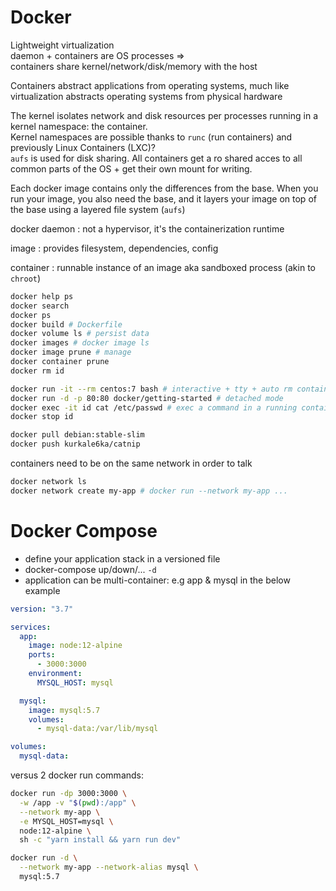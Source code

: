 # Docker

Lightweight virtualization<br>
daemon + containers are OS processes =><br>
containers share kernel/network/disk/memory with the host

Containers abstract applications from operating systems, much like
virtualization abstracts operating systems from physical hardware

The kernel isolates network and disk resources per processes running in a kernel namespace: the container.<br>
Kernel namespaces are possible thanks to `runc` (run containers) and previously Linux Containers (LXC)?<br>
`aufs` is used for disk sharing. All containers get a ro shared acces to all common parts of the OS + get their own mount for writing.

Each docker image contains only the differences from the base. When you run
your image, you also need the base, and it layers your image on top of the base
using a layered file system (`aufs`)

docker daemon
: not a hypervisor, it's the containerization runtime

image
: provides filesystem, dependencies, config

container
: runnable instance of an image aka sandboxed process (akin to `chroot`)

```bash
docker help ps
docker search
docker ps
docker build # Dockerfile
docker volume ls # persist data
docker images # docker image ls
docker image prune # manage
docker container prune
docker rm id

docker run -it --rm centos:7 bash # interactive + tty + auto rm container on exit
docker run -d -p 80:80 docker/getting-started # detached mode
docker exec -it id cat /etc/passwd # exec a command in a running container
docker stop id

docker pull debian:stable-slim
docker push kurkale6ka/catnip
```

containers need to be on the same network in order to talk

```bash
docker network ls
docker network create my-app # docker run --network my-app ...
```

# Docker Compose

* define your application stack in a versioned file
* docker-compose up/down/... `-d`
* application can be multi-container: e.g app & mysql in the below example

```yaml
version: "3.7"

services:
  app:
    image: node:12-alpine
    ports:
      - 3000:3000
    environment:
      MYSQL_HOST: mysql

  mysql:
    image: mysql:5.7
    volumes:
      - mysql-data:/var/lib/mysql

volumes:
  mysql-data:
```

versus 2 docker run commands:

```bash
docker run -dp 3000:3000 \
  -w /app -v "$(pwd):/app" \
  --network my-app \
  -e MYSQL_HOST=mysql \
  node:12-alpine \
  sh -c "yarn install && yarn run dev"

docker run -d \
  --network my-app --network-alias mysql \
  mysql:5.7
```
